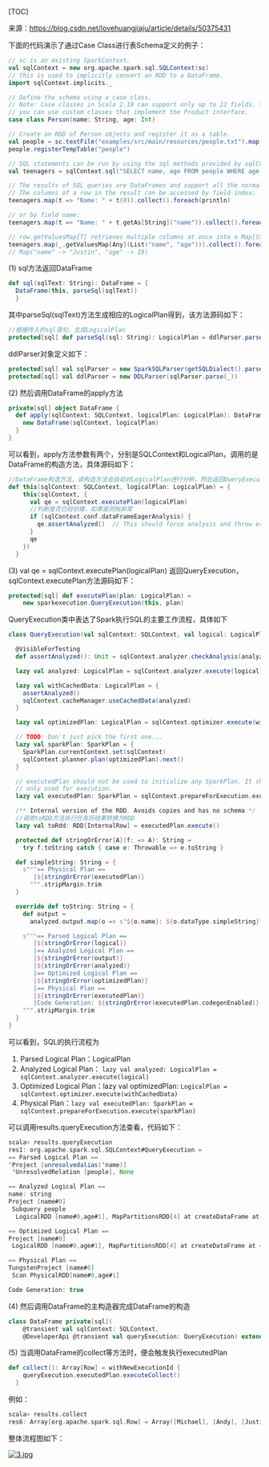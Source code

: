 [TOC]

来源：https://blog.csdn.net/lovehuangjiaju/article/details/50375431

下面的代码演示了通过Case Class进行表Schema定义的例子：

```scala
// sc is an existing SparkContext.
val sqlContext = new org.apache.spark.sql.SQLContext(sc)
// this is used to implicitly convert an RDD to a DataFrame.
import sqlContext.implicits._

// Define the schema using a case class.
// Note: Case classes in Scala 2.10 can support only up to 22 fields. To work around this limit,
// you can use custom classes that implement the Product interface.
case class Person(name: String, age: Int)

// Create an RDD of Person objects and register it as a table.
val people = sc.textFile("examples/src/main/resources/people.txt").map(_.split(",")).map(p => Person(p(0), p(1).trim.toInt)).toDF()
people.registerTempTable("people")

// SQL statements can be run by using the sql methods provided by sqlContext.
val teenagers = sqlContext.sql("SELECT name, age FROM people WHERE age >= 13 AND age <= 19")

// The results of SQL queries are DataFrames and support all the normal RDD operations.
// The columns of a row in the result can be accessed by field index:
teenagers.map(t => "Name: " + t(0)).collect().foreach(println)

// or by field name:
teenagers.map(t => "Name: " + t.getAs[String]("name")).collect().foreach(println)

// row.getValuesMap[T] retrieves multiple columns at once into a Map[String, T]
teenagers.map(_.getValuesMap[Any](List("name", "age"))).collect().foreach(println)
// Map("name" -> "Justin", "age" -> 19)
```

(1) sql方法返回DataFrame

```scala
def sql(sqlText: String): DataFrame = {
  DataFrame(this, parseSql(sqlText))
  }
```

其中parseSql(sqlText)方法生成相应的LogicalPlan得到，该方法源码如下：

```scala
//根据传入的sql语句，生成LogicalPlan
protected[sql] def parseSql(sql: String): LogicalPlan = ddlParser.parse(sql, false)
```

ddlParser对象定义如下：

```scala
protected[sql] val sqlParser = new SparkSQLParser(getSQLDialect().parse(_))
protected[sql] val ddlParser = new DDLParser(sqlParser.parse(_))
```

(2) 然后调用DataFrame的apply方法

```scala
private[sql] object DataFrame {
  def apply(sqlContext: SQLContext, logicalPlan: LogicalPlan): DataFrame = {
    new DataFrame(sqlContext, logicalPlan)
  }
}
```

可以看到，apply方法参数有两个，分别是SQLContext和LogicalPlan，调用的是DataFrame的构造方法，具体源码如下：

```scala
//DataFrame构造方法，该构造方法会自动对LogicalPlan进行分析，然后返回QueryExecution对象
def this(sqlContext: SQLContext, logicalPlan: LogicalPlan) = {
    this(sqlContext, {
      val qe = sqlContext.executePlan(logicalPlan)
      //判断是否已经创建，如果是则抛异常
      if (sqlContext.conf.dataFrameEagerAnalysis) {
        qe.assertAnalyzed()  // This should force analysis and throw errors if there are any
      }
      qe
    })
  }
```

(3) val qe = sqlContext.executePlan(logicalPlan) 返回QueryExecution， sqlContext.executePlan方法源码如下：

```scala
protected[sql] def executePlan(plan: LogicalPlan) =
    new sparkexecution.QueryExecution(this, plan)
```

QueryExecution类中表达了Spark执行SQL的主要工作流程，具体如下


```scala
class QueryExecution(val sqlContext: SQLContext, val logical: LogicalPlan) {

  @VisibleForTesting
  def assertAnalyzed(): Unit = sqlContext.analyzer.checkAnalysis(analyzed)

  lazy val analyzed: LogicalPlan = sqlContext.analyzer.execute(logical)

  lazy val withCachedData: LogicalPlan = {
    assertAnalyzed()
    sqlContext.cacheManager.useCachedData(analyzed)
  }

  lazy val optimizedPlan: LogicalPlan = sqlContext.optimizer.execute(withCachedData)

  // TODO: Don't just pick the first one...
  lazy val sparkPlan: SparkPlan = {
    SparkPlan.currentContext.set(sqlContext)
    sqlContext.planner.plan(optimizedPlan).next()
  }

  // executedPlan should not be used to initialize any SparkPlan. It should be
  // only used for execution.
  lazy val executedPlan: SparkPlan = sqlContext.prepareForExecution.execute(sparkPlan)

  /** Internal version of the RDD. Avoids copies and has no schema */
  //调用toRDD方法执行任务将结果转换为RDD
  lazy val toRdd: RDD[InternalRow] = executedPlan.execute()

  protected def stringOrError[A](f: => A): String =
    try f.toString catch { case e: Throwable => e.toString }

  def simpleString: String = {
    s"""== Physical Plan ==
       |${stringOrError(executedPlan)}
      """.stripMargin.trim
  }

  override def toString: String = {
    def output =
      analyzed.output.map(o => s"${o.name}: ${o.dataType.simpleString}").mkString(", ")

    s"""== Parsed Logical Plan ==
       |${stringOrError(logical)}
       |== Analyzed Logical Plan ==
       |${stringOrError(output)}
       |${stringOrError(analyzed)}
       |== Optimized Logical Plan ==
       |${stringOrError(optimizedPlan)}
       |== Physical Plan ==
       |${stringOrError(executedPlan)}
       |Code Generation: ${stringOrError(executedPlan.codegenEnabled)}
    """.stripMargin.trim
  }
}
```

可以看到，SQL的执行流程为 
1. Parsed Logical Plan：LogicalPlan 
2. Analyzed Logical Plan： 
`lazy val analyzed: LogicalPlan = sqlContext.analyzer.execute(logical) `
3. Optimized Logical Plan：lazy val optimizedPlan: `LogicalPlan = sqlContext.optimizer.execute(withCachedData) `
4. Physical Plan：`lazy val executedPlan: SparkPlan = sqlContext.prepareForExecution.execute(sparkPlan)`

可以调用results.queryExecution方法查看，代码如下：

```scala
scala> results.queryExecution
res1: org.apache.spark.sql.SQLContext#QueryExecution =
== Parsed Logical Plan ==
'Project [unresolvedalias('name)]
 'UnresolvedRelation [people], None

== Analyzed Logical Plan ==
name: string
Project [name#0]
 Subquery people
  LogicalRDD [name#0,age#1], MapPartitionsRDD[4] at createDataFrame at <console>:47

== Optimized Logical Plan ==
Project [name#0]
 LogicalRDD [name#0,age#1], MapPartitionsRDD[4] at createDataFrame at <console>:47

== Physical Plan ==
TungstenProject [name#0]
 Scan PhysicalRDD[name#0,age#1]

Code Generation: true
```
(4) 然后调用DataFrame的主构造器完成DataFrame的构造

```scala
class DataFrame private[sql](
    @transient val sqlContext: SQLContext,
    @DeveloperApi @transient val queryExecution: QueryExecution) extends Serializable
```

(5) 
当调用DataFrame的collect等方法时，便会触发执行executedPlan

```scala
def collect(): Array[Row] = withNewExecutionId {
    queryExecution.executedPlan.executeCollect()
  }
```

例如：

```scala
scala> results.collect
res6: Array[org.apache.spark.sql.Row] = Array([Michael], [Andy], [Justin])
```

整体流程图如下：

[![3.jpg](https://www.helloimg.com/images/2020/08/20/352a714b3b218d239.png)](https://ae03.alicdn.com/kf/U667f4f9ba5cb447aaa90e5b737eda164U.jpg)